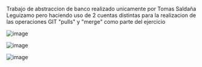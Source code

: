 Trabajo de abstraccion de banco realizado unicamente por Tomas Saldaña Leguizamo pero haciendo uso
de 2 cuentas distintas para la realizacion de las operaciones GIT "pulls" y "merge" como parte del 
ejercicio

![image](https://github.com/user-attachments/assets/c3755ea1-f5fa-43cb-a1a5-fb26b9e45918)

![image](https://github.com/user-attachments/assets/13ee8139-942a-46a3-ac7d-6e33171c83f1)

![image](https://github.com/user-attachments/assets/62d5ca85-e934-47cf-97fa-56aaab49c1ec)

